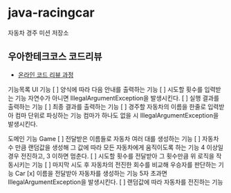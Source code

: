 # java-racingcar

자동차 경주 미션 저장소

## 우아한테크코스 코드리뷰

- [온라인 코드 리뷰 과정](https://github.com/woowacourse/woowacourse-docs/blob/master/maincourse/README.md)

기능목록
UI 기능
[ ] 양식에 따라 다음 안내를 출력하는 기능
[ ] 시도할 횟수를 입력받는 기능
    자연수가 아니면 IllegalArgumentException을 발생시킨다.
[ ] 실행 결과를 출력하는 기능
[ ] 최종 결과를 출력하는 기능
[ ] 경주할 자동차의 이름을 한줄로 입력받아 컴마 단위로 파싱하는 기능
    컴마가 하나도 없을 시 IllegalArgumentException을 발생시킨다.

도메인 기능
Game
[ ] 전달받은 이름들로 자동차 여러 대를 생성하는 기능
[ ] 자동차 수 만큼 랜덤값을 생성해 그 값에 따라 모든 자동차에게 움직이도록 하는 기능
    4 이상일 경우 전진하고, 3 이하면 멈춘다.
[ ] 시도할 횟수를 전달받아 그 횟수만큼 위 로직을 작동시키는 기능
[ ] 마지막 시도 후 자동차의 전진한 회수를 비교해 우승자를 판단하는 기능
Car
[x] 이름을 전달받아 자동차를 생성하는 기능
    5자 초과면 IllegalArgumentException을 발생시킨다.
[ ] 랜덤값에 따라 자동차를 전진하는 기능

